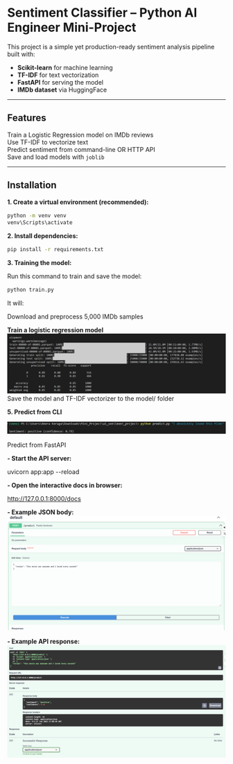 # Sentiment Classifier – Python AI Engineer Mini-Project

This project is a simple yet production-ready sentiment analysis pipeline built with:
- **Scikit-learn** for machine learning
- **TF-IDF** for text vectorization
- **FastAPI** for serving the model
- **IMDb dataset** via HuggingFace

---

##  Features

 Train a Logistic Regression model on IMDb reviews  
 Use TF-IDF to vectorize text  
 Predict sentiment from command-line OR HTTP API  
 Save and load models with `joblib`

---

## Installation

**1. Create a virtual environment (recommended):**
```bash
python -m venv venv
venv\Scripts\activate  
```
**2. Install dependencies:**
```bash
pip install -r requirements.txt
```
**3. Training the model:**

Run this command to train and save the model:
```bash
python train.py
```

It will:

Download and preprocess 5,000 IMDb samples

**Train a logistic regression model**
 ![App Demo](images/train.png)
Save the model and TF-IDF vectorizer to the model/ folder

**5. Predict from CLI**

 ![App Demo](images/test.png)



Predict from FastAPI

**- Start the API server:**

uvicorn app:app --reload

**- Open the interactive docs in browser:**

http://127.0.0.1:8000/docs

**- Example JSON body:**
 ![App Demo](images/fastapi1.png)



**- Example API response:**
 ![App Demo](images/fastapi2.png)

